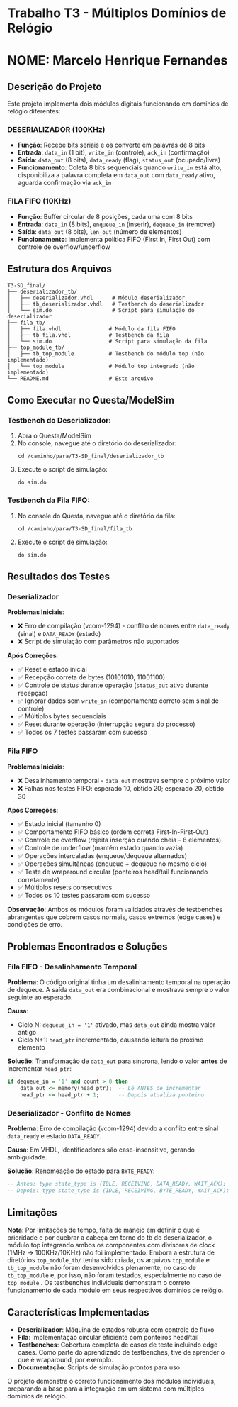 
# Trabalho T3 - Múltiplos Domínios de Relógio
# NOME: Marcelo Henrique Fernandes

## Descrição do Projeto

Este projeto implementa dois módulos digitais funcionando em domínios de relógio diferentes:

### DESERIALIZADOR (100KHz)
- **Função**: Recebe bits seriais e os converte em palavras de 8 bits
- **Entrada**: `data_in` (1 bit), `write_in` (controle), `ack_in` (confirmação)
- **Saída**: `data_out` (8 bits), `data_ready` (flag), `status_out` (ocupado/livre)
- **Funcionamento**: Coleta 8 bits sequenciais quando `write_in` está alto, disponibiliza a palavra completa em `data_out` com `data_ready` ativo, aguarda confirmação via `ack_in`

### FILA FIFO (10KHz)
- **Função**: Buffer circular de 8 posições, cada uma com 8 bits
- **Entrada**: `data_in` (8 bits), `enqueue_in` (inserir), `dequeue_in` (remover)
- **Saída**: `data_out` (8 bits), `len_out` (número de elementos)
- **Funcionamento**: Implementa política FIFO (First In, First Out) com controle de overflow/underflow

## Estrutura dos Arquivos

```
T3-SD_final/
├── deserializador_tb/
│   ├── deserializador.vhdl      # Módulo deserializador
│   ├── tb_deserializador.vhdl   # Testbench do deserializador
│   └── sim.do                   # Script para simulação do deserializador
├── fila_tb/
│   ├── fila.vhdl               # Módulo da fila FIFO
│   ├── tb_fila.vhdl            # Testbench da fila
│   └── sim.do                  # Script para simulação da fila
├── top_module_tb/
│   ├── tb_top_module           # Testbench do módulo top (não implementado)
│   └── top_module              # Módulo top integrado (não implementado)
└── README.md                   # Este arquivo
```

## Como Executar no Questa/ModelSim

### Testbench do Deserializador:
1. Abra o Questa/ModelSim
2. No console, navegue até o diretório do deserializador:
   ```
   cd /caminho/para/T3-SD_final/deserializador_tb
   ```
3. Execute o script de simulação:
   ```
   do sim.do
   ```

### Testbench da Fila FIFO:
1. No console do Questa, navegue até o diretório da fila:
   ```
   cd /caminho/para/T3-SD_final/fila_tb
   ```
2. Execute o script de simulação:
   ```
   do sim.do
   ```


## Resultados dos Testes

### Deserializador
**Problemas Iniciais**:
- ❌ Erro de compilação (vcom-1294) - conflito de nomes entre `data_ready` (sinal) e `DATA_READY` (estado)
- ❌ Script de simulação com parâmetros não suportados

**Após Correções**:
- ✅ Reset e estado inicial
- ✅ Recepção correta de bytes (10101010, 11001100)
- ✅ Controle de status durante operação (`status_out` ativo durante recepção)
- ✅ Ignorar dados sem `write_in` (comportamento correto sem sinal de controle)
- ✅ Múltiplos bytes sequenciais
- ✅ Reset durante operação (interrupção segura do processo)
- ✅ Todos os 7 testes passaram com sucesso

### Fila FIFO
**Problemas Iniciais**:
- ❌ Desalinhamento temporal - `data_out` mostrava sempre o próximo valor
- ❌ Falhas nos testes FIFO: esperado 10, obtido 20; esperado 20, obtido 30

**Após Correções**:
- ✅ Estado inicial (tamanho 0)
- ✅ Comportamento FIFO básico (ordem correta First-In-First-Out)
- ✅ Controle de overflow (rejeita inserção quando cheia - 8 elementos)
- ✅ Controle de underflow (mantém estado quando vazia)
- ✅ Operações intercaladas (enqueue/dequeue alternados)
- ✅ Operações simultâneas (enqueue + dequeue no mesmo ciclo)
- ✅ Teste de wraparound circular (ponteiros head/tail funcionando corretamente)
- ✅ Múltiplos resets consecutivos
- ✅ Todos os 10 testes passaram com sucesso

**Observação**: Ambos os módulos foram validados através de testbenches abrangentes que cobrem casos normais, casos extremos (edge cases) e condições de erro.

## Problemas Encontrados e Soluções

### Fila FIFO - Desalinhamento Temporal
**Problema**: O código original tinha um desalinhamento temporal na operação de dequeue. A saída `data_out` era combinacional e mostrava sempre o valor seguinte ao esperado.

**Causa**: 
- Ciclo N: `dequeue_in = '1'` ativado, mas `data_out` ainda mostra valor antigo
- Ciclo N+1: `head_ptr` incrementado, causando leitura do próximo elemento

**Solução**: Transformação de `data_out` para síncrona, lendo o valor **antes** de incrementar `head_ptr`:
```vhdl
if dequeue_in = '1' and count > 0 then
    data_out <= memory(head_ptr);  -- Lê ANTES de incrementar
    head_ptr <= head_ptr + 1;      -- Depois atualiza ponteiro
```

### Deserializador - Conflito de Nomes
**Problema**: Erro de compilação (vcom-1294) devido a conflito entre sinal `data_ready` e estado `DATA_READY`.

**Causa**: Em VHDL, identificadores são case-insensitive, gerando ambiguidade.

**Solução**: Renomeação do estado para `BYTE_READY`:
```vhdl
-- Antes: type state_type is (IDLE, RECEIVING, DATA_READY, WAIT_ACK);
-- Depois: type state_type is (IDLE, RECEIVING, BYTE_READY, WAIT_ACK);
```

## Limitações

**Nota**: Por limitações de tempo, falta de manejo em definir o que é prioridade e por quebrar a cabeça em torno do tb do deserializador, o módulo top integrando ambos os componentes com divisores de clock (1MHz → 100KHz/10KHz) não foi implementado. Embora a estrutura de diretórios `top_module_tb/` tenha sido criada, os arquivos `top_module` e `tb_top_module` não foram desenvolvidos plenamente, no caso de `tb_top_module` e, por isso, não foram testados, especialmente no caso de `top_module` . Os testbenches individuais demonstram o correto funcionamento de cada módulo em seus respectivos domínios de relógio.

## Características Implementadas

- **Deserializador**: Máquina de estados robusta com controle de fluxo
- **Fila**: Implementação circular eficiente com ponteiros head/tail
- **Testbenches**: Cobertura completa de casos de teste incluindo edge cases. Como parte do aprendizado de testbenches, tive de aprender o que é wraparound, por exemplo.
- **Documentação**: Scripts de simulação prontos para uso

O projeto demonstra o correto funcionamento dos módulos individuais, preparando a base para a integração em um sistema com múltiplos domínios de relógio.
